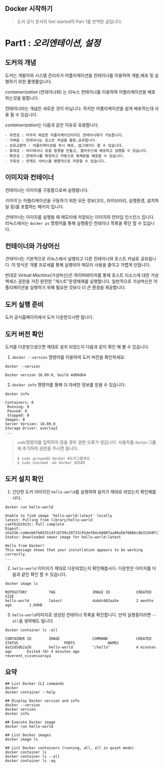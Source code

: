 ## Docker 시작하기
> 도커 공식 문서의 Get started의 Part 1를 번역한 글입니다.
# Part1 : *오리엔테이션, 설정*
## **도커**의 개념
도커는 개발자와 시스템 관리자가 어플리케이션을 컨테이너를 이용하여 개발,배포 및 실행하기 위한 플랫폼입니다.

*containerization* (컨테이너화) 는 리눅스 컨테이너를 이용하여 어플리케이션을 배포하는것을 말합니다.

컨테이너라는 개념은 새로운 것이 아닙니다. 하지만 어플리케이션을 쉽게 배포하는데 사용 될 수 있습니다.

*containerization*는 다음과 같은 이유로 유용합니다.
```
- 유연성 : 아무리 복잡한 어플리케이션이라도 컨테이너화가 가능합니다.
- 가벼움 : 컨테이너는 호스트 커널을 활용,공유합니다.
- 상호교환적 : 어플리케이션을 즉시 배포, 업그레이드 할 수 있습니다.
- 휴대성 : 어디에서나 로컬 환경을 만들고, 클라우드에 배포하고 실행할 수 있습니다.
- 확장성 : 컨테이너를 확장하고 자동으로 복제본을 배포할 수 있습니다.
- 구축성 : 언제든 서비스를 병렬적으로 저장할 수 있습니다.
```

## **이미지**와 **컨테이너**
컨테이너는 이미지를 구동함으로써 실행됩니다.

*이미지* 는 어플리케이션을 구동하기 위한 모든 정보(코드, 라이브러리, 실행환경, 설치파일 등)를 포함하는 패키지 입니다.

*컨테이너*는 이미지를 실행될 때 메모리에 저장되는 이미지의 런타임 인스턴스 입니다. 리눅스에서는 ```docker ps``` 명령어를  통해 실행중인 컨테이너 목록을 확인 할 수 있습니다.

## **컨테이너**와 **가상머신**
*컨테이너*는 기본적으로 리눅스에서 실행되고 다른 컨테이너와 호스트 커널로 공유됩니다. 이 방식은 개별 프로세를 통해 실행되어 메모리 사용을 줄이고 가볍게 만듭니다.

반대로 *Virtual Machine*(가상머신)은 하이퍼바이저를 통해 호스트 리소스에 대한 가상 액세스 권한을 가진 완전한 "게스트"운영체제를 실행합니다. 일반적으로 가상머신은 어플리케이션을 실행하기 위해 필요한 것보다 더 큰 환경을 제공합니다.

## **도커 실행** 준비
도커 공식홈페이지에서 도커 다운받으시면 됩니다.

## **도커 버전** 확인
도커를 다운받으셨으면 제대로 설치 되었는지 다음과 같이 확인 해 볼 수 있습니다.

1. ```docker --version``` 명령어를 이용하여 도커 버전을 확인하세요:

```
docker --version
```
```
Docker version 18.09.0, build 4d60db4
```


2. ```docker info``` 명령어를 통해 더 자세한 정보를 얻을 수 있습니다.

```
docker info
```
```
Containers: 0
 Running: 0
 Paused: 0
 Stopped: 0
Images: 0
Server Version: 18.09.0
Storage Driver: overlay2
...
```

>```sudo```명령어를 입력하지 않을 경우 권한 오류가 생깁니다. 사용자를 ```docker```그룹에 추가하여 권한을 주시면 됩니다.
>```
>$ sudo groupadd docker #도커그룹생성
>$ sudo usermod -aG docker $USER
>```


## **도커 설치** 확인
1. 간단한 도커 이미지인 ```hello-world```를 실행하여 설치가 제대로 되었는지 확인해봅시다.
```
docker run hello-world

Unable to find image 'hello-world:latest' locally
latest: Pulling from library/hello-world
ca4f61b1923c: Pull complete
Digest: sha256:ca0eeb6fb05351dfc8759c20733c91def84cb8007aa89a5bf606bc8b315b9fc7
Status: Downloaded newer image for hello-world:latest

Hello from Docker!
This message shows that your installation appears to be working correctly.
...
```
2. ```hello-world``` 이미지가 제대로 다운되었는지 확인해봅시다. 다운받은 이미지를 다음과 같인 확인 할 수 있습니다.
```
docker image ls
```
```
REPOSITORY          TAG                 IMAGE ID            CREATED             SIZE
hello-world         latest              4ab4c602aa5e        2 months ago        1.84kB
```
3. ```hello-world```이미지로 생성된 컨테이너 목록을 확인합니다. 만약 실행중이라면 ```--all```을 생략해도 됩니다.
```
docker container ls -all
```
```
CONTAINER ID        IMAGE               COMMAND             CREATED             STATUS                     PORTS               NAMES
da32d5db2a26        hello-world         "/hello"            4 minutes ago       Exited (0) 4 minutes ago                       reverent_visvesvaraya
```
## 요약
```
## List Docker CLI commands
docker
docker container --help

## Display Docker version and info
docker --version
docker version
docker info

## Execute Docker image
docker run hello-world

## List Docker images
docker image ls

## List Docker containers (running, all, all in quiet mode)
docker container ls
docker container ls --all
docker container ls -aq
```